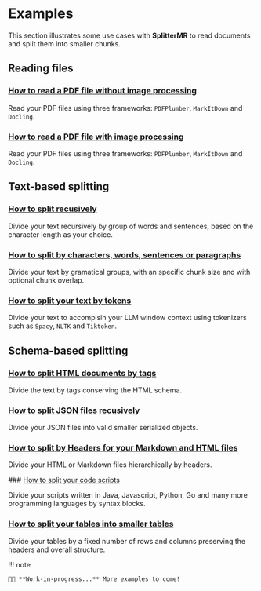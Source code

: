 # Examples

This section illustrates some use cases with **SplitterMR** to read documents and split them into smaller chunks.

## Reading files

### [How to read a PDF file without image processing](./pdf/pdf_without_vlm.md)

Read your PDF files using three frameworks: `PDFPlumber`, `MarkItDown` and `Docling`. 

### [How to read a PDF file with image processing](./pdf/pdf_with_vlm.md)

Read your PDF files using three frameworks: `PDFPlumber`, `MarkItDown` and `Docling`. 

## Text-based splitting

### [How to split recusively](./text/recursive_character_splitter.md)

Divide your text recursively by group of words and sentences, based on the character length as your choice.

### [How to split by characters, words, sentences or paragraphs](./text/fixed_splitter.md)

Divide your text by gramatical groups, with an specific chunk size and with optional chunk overlap.

### [How to split your text by tokens](./text/token_splitter.md)

Divide your text to accomplsih your LLM window context using tokenizers such as `Spacy`, `NLTK` and `Tiktoken`.

## Schema-based splitting

### [How to split HTML documents by tags](./schema/html_tag_splitter.md)

Divide the text by tags conserving the HTML schema.

### [How to split JSON files recusively](./schema/json_splitter.md)

Divide your JSON files into valid smaller serialized objects.

### [How to split by Headers for your Markdown and HTML files](./schema/html_tag_splitter.md)

Divide your HTML or Markdown files hierarchically by headers.

### [How to split your code scripts](./schema/code_splitter.md)

Divide your scripts written in Java, Javascript, Python, Go and many more programming languages by syntax blocks.

### [How to split your tables into smaller tables](./schema/row_column_splitter.md)

Divide your tables by a fixed number of rows and columns preserving the headers and overall structure.

!!! note
    
    👨‍💻 **Work-in-progress...** More examples to come!